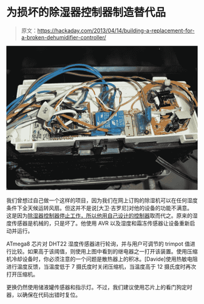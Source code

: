 # 为损坏的除湿器控制器制造替代品

> 原文：<https://hackaday.com/2013/04/14/building-a-replacement-for-a-broken-dehumidifier-controller/>

![dehumidifier-replacement-controller](img/8ff57680c733c4b729a56e5a144a40d0.png)

我们曾想过自己做一个这样的项目，因为我们在网上订购的除湿机可以在任何湿度条件下全天候运转风扇。但这并不是说[大卫·吉罗尼]对他的设备的功能不满意。这是因为[除湿器控制器停止工作，所以他用自己设计的控制器](http://davidegironi.blogspot.it/2013/04/avr-atmega-dehumidifier-controller.html)取而代之。原来的湿度传感器是机械的，只是坏了。他使用 AVR 以及湿度和霜冻传感器让设备重新启动并运行。

ATmega8 芯片对 DHT22 湿度传感器进行轮询，并与用户可调节的 trimpot 值进行比较。如果高于该阈值，则使用上图中看到的继电器之一打开该装置。使用压缩机冷却设备时，你必须注意的一个问题是散热器上的积冰。[Davide]使用热敏电阻进行温度反馈，当温度低于 7 摄氏度时关闭压缩机，当温度高于 12 摄氏度时再次打开压缩机。

更换仍然使用储液罐传感器和指示灯。不过，我们建议使用芯片上的看门狗定时器，以确保在代码出错时复位。